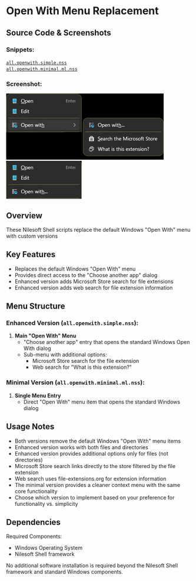 # Open With Menu Replacement

## Source Code & Screenshots

### Snippets:
[`all.openwith.simple.nss`](/ex1.system/all.openwith.simple.nss)<br>
[`all.openwith.minimal.ml.nss`](/ex1.system/all.openwith.minimal.ml.nss)

### Screenshot:
![Screenshot 1](/ex1.system/all.openwith.simple.png)
![Screenshot 2](/ex1.system/all.openwith.minimal.ml.png)

## Overview
These Nilesoft Shell scripts replace the default Windows "Open With" menu with custom versions

## Key Features
- Replaces the default Windows "Open With" menu
- Provides direct access to the "Choose another app" dialog
- Enhanced version adds Microsoft Store search for file extensions
- Enhanced version adds web search for file extension information

## Menu Structure

### Enhanced Version (`all.openwith.simple.nss`):
1. **Main "Open With" Menu**
   - "Choose another app" entry that opens the standard Windows Open With dialog
   - Sub-menu with additional options:
     - Microsoft Store search for the file extension
     - Web search for "What is this extension?"

### Minimal Version (`all.openwith.minimal.ml.nss`):
1. **Single Menu Entry**
   - Direct "Open With" menu item that opens the standard Windows dialog

## Usage Notes
- Both versions remove the default Windows "Open With" menu items
- Enhanced version works with both files and directories
- Enhanced version provides additional options only for files (not directories)
- Microsoft Store search links directly to the store filtered by the file extension
- Web search uses file-extensions.org for extension information
- The minimal version provides a cleaner context menu with the same core functionality
- Choose which version to implement based on your preference for functionality vs. simplicity

## Dependencies
Required Components:
- Windows Operating System
- Nilesoft Shell framework

No additional software installation is required beyond the Nilesoft Shell framework and standard Windows components.